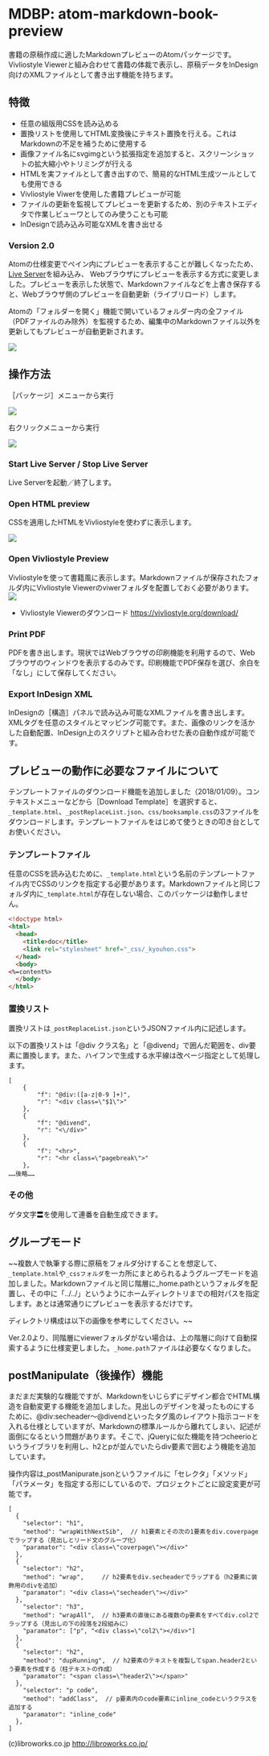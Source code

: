 # MDBP: atom-markdown-book-preview
書籍の原稿作成に適したMarkdownプレビューのAtomパッケージです。
Vivliostyle Viewerと組み合わせて書籍の体裁で表示し、原稿データをInDesign向けのXMLファイルとして書き出す機能を持ちます。

## 特徴
- 任意の組版用CSSを読み込める
- 置換リストを使用してHTML変換後にテキスト置換を行える。これはMarkdownの不足を補うために使用する
- 画像ファイル名にsvgimgという拡張指定を追加すると、スクリーンショットの拡大縮小やトリミングが行える
- HTMLを実ファイルとして書き出すので、簡易的なHTML生成ツールとしても使用できる
- Vivliostyle Viwerを使用した書籍プレビューが可能
- ファイルの更新を監視してプレビューを更新するため、別のテキストエディタで作業しビューワとしてのみ使うことも可能
- InDesignで読み込み可能なXMLを書き出せる

### Version 2.0
Atomの仕様変更でペイン内にプレビューを表示することが難しくなったため、[Live Server](https://www.npmjs.com/package/live-server)を組み込み、
Webブラウザにプレビューを表示する方式に変更しました。プレビューを表示した状態で、Markdownファイルなどを上書き保存すると、Webブラウザ側のプレビューを自動更新（ライブリロード）します。

Atomの「フォルダーを開く」機能で開いているフォルダー内の全ファイル（PDFファイルのみ除外）を監視するため、編集中のMarkdownファイル以外を更新してもプレビューが自動更新されます。

![](docimg-6.png)

## 操作方法
［パッケージ］メニューから実行

![](docimg-1.png)

右クリックメニューから実行

![](docimg-7.png)

### Start Live Server / Stop Live Server
Live Serverを起動／終了します。

### Open HTML preview
CSSを適用したHTMLをVivliostyleを使わずに表示します。

![](docimg-3.png)

### Open Vivliostyle Preview
Vivliostyleを使って書籍風に表示します。Markdownファイルが保存されたフォルダ内にVivliostyle Viewerのviwerフォルダを配置しておく必要があります。
![](docimg-4.png)

- Vivliostyle Viewerのダウンロード
https://vivliostyle.org/download/

### Print PDF
PDFを書き出します。現状ではWebブラウザの印刷機能を利用するので、Webブラウザのウィンドウを表示するのみです。印刷機能でPDF保存を選び、余白を「なし」にして保存してください。

### Export InDesign XML
InDesignの［構造］パネルで読み込み可能なXMLファイルを書き出します。XMLタグを任意のスタイルとマッピング可能です。また、画像のリンクを活かした自動配置、InDesign上のスクリプトと組み合わせた表の自動作成が可能です。

## プレビューの動作に必要なファイルについて
テンプレートファイルのダウンロード機能を追加しました（2018/01/09）。コンテキストメニューなどから［Download Template］を選択すると、`_template.html`、`_postReplaceList.json`、`css/booksample.css`の3ファイルをダウンロードします。テンプレートファイルをはじめて使うときの叩き台としてお使いください。

### テンプレートファイル
任意のCSSを読み込むために、`_template.html`という名前のテンプレートファイル内でCSSのリンクを指定する必要があります。Markdownファイルと同じフォルダ内に`_template.html`が存在しない場合、このパッケージは動作しません。

```html
<!doctype html>
<html>
  <head>
    <title>doc</title>
    <link rel="stylesheet" href="_css/_kyouhon.css">
  </head>
  <body>
<%=content%>
  </body>
</html>
```


### 置換リスト
置換リストは`_postReplaceList.json`というJSONファイル内に記述します。

以下の置換リストは「@div クラス名」と「@divend」で囲んだ範囲を、div要素に置換します。また、ハイフンで生成する水平線は改ページ指定として処理します。
```
[
    {
        "f": "@div:([a-z|0-9 ]+)",
        "r": "<div class=\"$1\">"
    },
    {
        "f": "@divend",
        "r": "<\/div>"
    },
    {
        "f": "<hr>",
        "r": "<hr class=\"pagebreak\">"
    },
……後略……
```

### その他
ゲタ文字〓を使用して連番を自動生成できます。

## グループモード
~~複数人で執筆する際に原稿をフォルダ分けすることを想定して、`_template.html`や`_cssフォルダ`を一カ所にまとめられるようグループモードを追加しました。Markdownファイルと同じ階層に_home.pathというフォルダを配置し、その中に「../../」というようにホームディレクトリまでの相対パスを指定します。あとは通常通りにプレビューを表示するだけです。

ディレクトリ構成は以下の画像を参考にしてください。~~

Ver.2.0より、同階層にviewerフォルダがない場合は、上の階層に向けて自動探索するように仕様変更しました。`_home.path`ファイルは必要なくなりました。

<!-- ![](docimg-5.png) -->

## postManipulate（後操作）機能
まだまだ実験的な機能ですが、Markdownをいじらずにデザイン都合でHTML構造を自動変更する機能を追加しました。見出しのデザインを凝ったものにするために、@div:secheader～@divendといったタグ風のレイアウト指示コードを入れる仕様としていますが、Markdownの標準ルールから離れてしまい、記述が面倒になるという問題があります。そこで、jQueryに似た機能を持つcheerioというライブラリを利用し、h2とpが並んでいたらdiv要素で囲むよう機能を追加しています。

操作内容は_postManipurate.jsonというファイルに「セレクタ」「メソッド」「パラメータ」を指定する形にしているので、プロジェクトごとに設定変更が可能です。
```
[
  {
    "selector": "h1",
    "method": "wrapWithNextSib",  // h1要素とその次の1要素をdiv.coverpageでラップする（見出しとリード文のグループ化）
    "paramator": "<div class=\"coverpage\"></div>"
  },
  {
    "selector": "h2",
    "method": "wrap",     // h2要素をdiv.secheaderでラップする（h2要素に装飾用のdivを追加）
    "paramator": "<div class=\"secheader\"></div>"
  },
    "selector": "h3",
    "method": "wrapAll",  // h3要素の直後にある複数のp要素をすべてdiv.col2でラップする（見出しの下の段落を2段組みに）
    "paramator": ["p", "<div class=\"col2\"></div>"]
  },
  {
    "selector": "h2",
    "method": "dupRunning",  // h2要素のテキストを複製してspan.header2という要素を作成する（柱テキストの作成）
    "paramator": "<span class=\"header2\"></span>"
  },
    "selector": "p code",
    "method": "addClass",  // p要素内のcode要素にinline_codeというクラスを追加する
    "paramator": "inline_code"
  },
]
```


(c)libroworks.co.jp
http://libroworks.co.jp/
